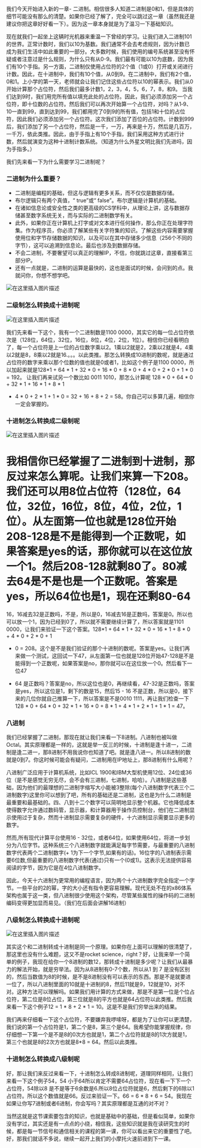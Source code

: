 我们今天开始进入新的一章-
二进制。相信很多人知道二进制是0和1，但是具体的细节可能没有那么的清楚。如果你已经了解了，完全可以跳过这一章（虽然我还是建议你把这章好好看一下）。因为这一章本身就是为了温习一下基础知识。

现在就我们一起坐上这辆时光机器来重温一下曾经的学习。让我们进入二进制101的世界。正常计数时，我们以10为基数。我们通常不会去考虑规则，因为计数已成为我们生活中如此重要的一部分。大多数时候，我们使用的编号系统甚至没有怀疑或者注意过是什么规则，为什么只有从0-9。我们最有可能以10为底数，因为我们有10个手指。另一方面，二进制仅使用占位符的2个值（1或0）打开或关闭进行计数。因此，在十进制中，我们有10个值，从0到9。在二进制中，我们有2个值，0和1。上小学的第一天，老师就会让我们记住这些占位符以10的幂表示。我们从0开始计算那个占位符，然后我们最多计数1，2，3，4，5，6，7，8，和9。
当我们达到9时，我们用完所有值以填充此处的占位符。因此，我们必须添加另一个占位符，即十位数的占位符。然后我们可以再次开始算一个占位符，对吗？从1‑9、10一直到99，直到达到99，我们都用完了0到9的所有值，包括1和十位的占位符，因此我们必须添加另一个占位符。这次我们添加了百位的占位符。计数到999后，我们添加了另一个占位符，然后是一千，一万，再来是十万，然后是几百万，一千万，依此类推。因此，由于手指上有10个手指，我们采用这种方式进行计数，然后就演变为这种十进制计数系统。（知道为什么外星文明比我们先进吗，因为手指多。）

我们先来看一下为什么需要学习二进制呢？

### 二进制为什么重要？

  * 二进制是编程的基础，但这与逻辑有更多关系，而不仅仅是数据存储。
  * 布尔逻辑只有两个真值，“ true”或“ false”。布尔逻辑是计算机的基础。
  * 在诸如信息论或安全性之类的更高级的CS学科中，从理论上讲，这与数据存储甚至数字系统无关，而与实际的二进制数学有关。
  * 此外，如果你正在计算机上打字或对文本进行任何操作，那么你正在处理字符集。作为程序员，你必须了解某些有关字符集的知识。了解这些内容需要掌握使用位和字节存储数据的知识，以及可以在其中存储多少信息（256个不同的字节），这可以追溯到信息论。最后也涉及到数据存储。
  * 不会二进制，不要奢望可以真正的理解IP，不信，你就跳过这章，直接看第三部分IP。
  * 还有一点就是，二进制的运算是最快的，这也是面试的时候，会问到的点。我就问你，你想不想学吧。

![在这里插入图片描述](https://img-blog.csdnimg.cn/20210127150436617.png)

### 二级制怎么转换成十进制呢

![在这里插入图片描述](https://img-blog.csdnimg.cn/2021012715070080.png)

我们先来看一下这个，我有一个二进制数是1100
0000，其实它的每一位占位符依次是（128位，64位，32位，16位，8位，4位，2位，1位）。相信你已经看明白了，每一个占位符是上一位的占位数字乘以2。1乘以2就是2，2乘以2就是4，4乘以2就是8，8乘以2就是16.。。。以此类推。那怎么转换成10进制的数呢，就是通过占位符的数字来乘以那个位数的值也就是0或者1，比如这个例子是1100
0000，所以加起来就是128*1 + 64 * 1 + 32 * 0 + 16 * 0 + 8 * 0 + 4 * 0 + 2 * 0 + 1 * 0 =
192。 让我们再来试另一个数比如 0011 1010，那怎么计算呢 128 * 0 + 64 * 0 + 32 * 1 + 16 * 1 + 8 * 1
+ 4 * 0 + 2 * 1 + 1 * 0 = 32 + 16 + 8 + 2 = 58。你自己可以多算几遍，相信你一定会掌握的。

### 十进制怎么转换成二级制呢

![在这里插入图片描述](https://img-blog.csdnimg.cn/20210128170836681.png)

我相信你已经掌握了二进制到十进制，那反过来怎么算呢。让我们来算一下208。我们还可以用8位占位符（128位，64位，32位，16位，8位，4位，2位，1位）。从左面第一位也就是128位开始208-128是不是能得到一个正数呢，如果答案是yes的话，那你就可以在这位放一个1。然后208-128就剩80了。80减去64是不是也是一个正数呢。答案是yes，所以64位也是1，现在还剩80-64
=
16，16减去32是正数吗，不是，所以是0，16减去16是正数吗，答案是0。所以也可以放一个1，因为已经到0了，所以就不需要继续计算了，所以答案就是1101
0000，让我们来验证一下这个答案。128*1 + 64 * 1 + 32 * 0 + 16 * 1 + 8 * 0 + 4 * 0 + 2 * 0 + 1
* 0 =
208。这个是不是我们验证的那个十进制的数呢。答案是yes。让我们再来做一个测试，这回试一下47，从左面第一位也就是128位开始47-128是不是能得到一个正数呢，如果答案是no，那你就可以在这位放一个0。然后看下一位47
- 64 是正数吗？答案是no，所以这位也是0，再继续看，47-32是正数吗，答案是yes，所以这位是1，剩下的数是15，然后15 - 16
不是正数，所以是0，接下来的几位你就自己推算一下，所以答案是不是0010 1111，再让我们检查一下 128 * 0 + 64 * 0 + 32 * 1 +
16 * 0 + 8 * 1 + 4 * 1 + 2 * 1 + 1 * 1 = 47。

### 八进制

我们已经掌握了二进制，那现在就让我们来看一下8进制。八进制也被叫做Octal。其实原理都是一样的，这就是举一反三的时候，十进制是逢十进一，二进制是逢二进一，那8进制不用我说你也知道了吧。就是逢八进一。所以8进制的数就是0到7。你这时候可能会有疑问，二进制用在IP地址上，那8进制有什么用呢？

八进制广泛应用于计算机系统，比如ICL
1900和IBM大型机使用12位、24位或36位（是不是感觉无穷无尽，会不会有三进制，七进制，哈哈）。八进制是这些基础，因为他们的最理想的二进制字缩写大小能被3整除(每个八进制数字代表三个二进制数字)这里你可以想到了吧，所有的基础还是二进制，这也是为什么二进制是最重要和最基础的。四、八到十二个数字可以简明地显示整个机器。它也降低成本使得数字允许通过数码管，显示器，和计算器用于操作员控制台，他们在二进制显示使用过于复杂，然而十进制显示需要复杂的硬件，十六进制显示需要显示更多的数字。

然而,所有现代计算平台使用16 -
32位，或者64位，如果使用64位，将进一步划分为八位字节。这种系统三个八进制数字就能满足每字节需要，与最重要的八进制数字代表两个二进制数字(+
1为下一个字节,如果有的话)。16位字的八进制表示需要6位数,但最重要的八进制数字代表(通过)只有一个(0或1)。这表示无法提供容易阅读的字节，因为它是在4位八进制数字。

因此，今天十六进制为更常用的编程语言，因为两个十六进制数字完全指定一个字节。一些平台的2的幂，字的大小还有指令更容易理解。现代无处不在的x86体系架构也属于这一类，但八进制很少使用这个架构，尽管某些属性的操作码的二进制编码变得更加显而易见。（我们在后面会讲解16进制）

### 八级制怎么转换成十进制呢

![在这里插入图片描述](https://img-blog.csdnimg.cn/20210127150848409.png)

其实这个和二进制转成十进制是同一个原理。如果你在上面可以理解的很清楚了，那这里也没有什么难题，这又不是rocket
science，right？好，让我来举一个简单的例子，我现在给你一个8进制的数12，那转成十进制是多少呢？让我们从最暴力的解法开始，就是穷举法。因为从8进制有0-7个数，所以从1
到 7
是没有区别的，然后当数值为8的时候，是不是8进制没有可以表示的东西。那是不是就要进一位了，所以八进制里面的10就是十进制的8，然后11就是9，12就是10，对不对。这种方法可以理解吗。如果我们用计算的方式来做，那是不是第一位是个位占位符，第二位是8位占位，第三位就是8的平方也就是64占位符以此类推。然后我来看一下这个例子12
= 1 * 8 + 2 * 1 = 10。这是不是我们穷举出来的结果。

我们再来仔细看一下这个占位符，不要嫌弃我啰嗦呀，都是为了让你可以更清楚，我们说的第一个占位符是1，第二个是8，第三个是64。我希望你能掌握规律，你仔细想一下第一个是不是8的0次方也就是1，第二个占位符就是8的1次方就是1，第三个也就是8的2次方也就是8*8
= 64。然后以此类推。

### 十进制怎么转换成八级制呢

好，那让我们来反过来看一下，十进制怎么转成8进制呢，道理同样相同，让我们来看一下这个例子54，54
小于64所以肯定不需要64占位符，现在看一下下一个占位符，54除以8
是不是等于6余数是6.所以8位占位符就是6，然后剩下的6除以1占位符。所以这个数值就是66。反过来验证一下。66 = 6 * 8 + 6 =
54。我现在如果让你写7进制或者6进制，你会写吗？其实原理都是互通的对不对？

当然这就是这节课索要包含的知识，也就是基础中的基础，但是看似简单，如果你没有学过，其实还是有一点点的小绕，相信我，这些知识就是我在读研究生的时候，都是每一节信号和通信相关的课程的第一课，你可以看出来它的重要性了吧。好，那我们就话不多说，继续一起开上我们的小摩托火速前进到下一课。

